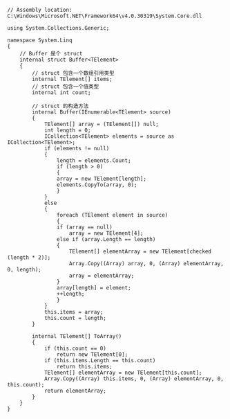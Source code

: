     // Assembly location: C:\Windows\Microsoft.NET\Framework64\v4.0.30319\System.Core.dll

    using System.Collections.Generic;

    namespace System.Linq
    {
        // Buffer 是个 struct
        internal struct Buffer<TElement>
        {
            // struct 包含一个数组引用类型
            internal TElement[] items;
            // struct 包含一个值类型
            internal int count;

            // struct 的构造方法
            internal Buffer(IEnumerable<TElement> source)
            {
                TElement[] array = (TElement[]) null;
                int length = 0;
                ICollection<TElement> elements = source as ICollection<TElement>;
                if (elements != null)
                {
                    length = elements.Count;
                    if (length > 0)
                    {
                    array = new TElement[length];
                    elements.CopyTo(array, 0);
                    }
                }
                else
                {
                    foreach (TElement element in source)
                    {
                    if (array == null)
                        array = new TElement[4];
                    else if (array.Length == length)
                    {
                        TElement[] elementArray = new TElement[checked (length * 2)];
                        Array.Copy((Array) array, 0, (Array) elementArray, 0, length);
                        array = elementArray;
                    }
                    array[length] = element;
                    ++length;
                    }
                }
                this.items = array;
                this.count = length;
            }

            internal TElement[] ToArray()
            {
                if (this.count == 0)
                    return new TElement[0];
                if (this.items.Length == this.count)
                    return this.items;
                TElement[] elementArray = new TElement[this.count];
                Array.Copy((Array) this.items, 0, (Array) elementArray, 0, this.count);
                return elementArray;
            }   
        }
    }
